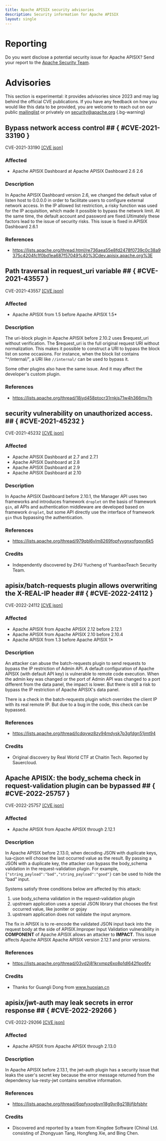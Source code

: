 ```yaml
---
title: Apache APISIX security advisories
description: Security information for Apache APISIX
layout: single
---
```


# Reporting

Do you want disclose a potential security issue for Apache APISIX? Send your report to the [Apache Security Team](mailto:security@apache.org).

# Advisories

This section is experimental: it provides advisories since 2023 and may lag behind the official CVE publications. If you have any feedback on how you would like this data to be provided, you are welcome to reach out on our public [mailinglist](/mailinglist) or privately on [security@apache.org](mailto:security@apache.org)
{.bg-warning}

## Bypass network access control ## { #CVE-2021-33190 }

CVE-2021-33190 [\[CVE json\]](./CVE-2021-33190.cve.json)

### Affected

* Apache APISIX Dashboard at Apache APISIX Dashboard 2.6 2.6


### Description

In Apache APISIX Dashboard version 2.6, we changed the default value of listen host to 0.0.0.0 in order to facilitate users to configure external network access. In the IP allowed list restriction, a risky function was used for the IP acquisition, which made it possible to bypass the network limit. At the same time, the default account and password are fixed.Ultimately these factors lead to the issue of security risks.  This issue is fixed in APISIX Dashboard 2.6.1


### References
* https://lists.apache.org/thread.html/re736aea55e8fd2478f0739c0c38a9375c4204fc1f0bd1ea687f57049%40%3Cdev.apisix.apache.org%3E


## Path traversal in request_uri variable ## { #CVE-2021-43557 }

CVE-2021-43557 [\[CVE json\]](./CVE-2021-43557.cve.json)

### Affected

* Apache APISIX from 1.5 before Apache APISIX 1.5*


### Description

The uri-block plugin in Apache APISIX before 2.10.2 uses $request_uri without verification. The $request_uri is the full original request URI without normalization.
This makes it possible to construct a URI to bypass the block list on some occasions. For instance, when the block list contains "^/internal/", a URI like `//internal/` can be used to bypass it.

Some other plugins also have the same issue. And it may affect the developer's custom plugin.

### References
* https://lists.apache.org/thread/18jyd458ptocr31rnkjs71w4h366mv7h


## security vulnerability on unauthorized access. ## { #CVE-2021-45232 }

CVE-2021-45232 [\[CVE json\]](./CVE-2021-45232.cve.json)

### Affected

* Apache APISIX Dashboard at 2.7 and 2.7.1
* Apache APISIX Dashboard at 2.8
* Apache APISIX Dashboard at 2.9
* Apache APISIX Dashboard at 2.10


### Description

In Apache APISIX Dashboard before 2.10.1, the Manager API uses two frameworks and introduces framework `droplet` on the basis of framework `gin`, all APIs and authentication middleware are developed based on framework `droplet`, but some API directly use the interface of framework `gin` thus bypassing the authentication.  

### References
* https://lists.apache.org/thread/979qbl6vlm8269fopfyygnxofgqyn6k5


### Credits
* Independently discovered by ZHU Yucheng of YuanbaoTeach Security Team.


## apisix/batch-requests plugin allows overwriting the X-REAL-IP header ## { #CVE-2022-24112 }

CVE-2022-24112 [\[CVE json\]](./CVE-2022-24112.cve.json)

### Affected

* Apache APISIX from Apache APISIX 2.12 before 2.12.1
* Apache APISIX from Apache APISIX 2.10 before 2.10.4
* Apache APISIX from 1.3 before Apache APISIX 1*


### Description

An attacker can abuse the batch-requests plugin to send requests to bypass the IP restriction of Admin API.
A default configuration of Apache APISIX (with default API key) is vulnerable to remote code execution.
When the admin key was changed or the port of Admin API was changed to a port different from the data panel, the impact is lower. But there is still a risk to bypass the IP restriction of Apache APISIX's data panel.

There is a check in the batch-requests plugin which overrides the client IP with its real remote IP. But due to a bug in the code, this check can be bypassed.

### References
* https://lists.apache.org/thread/lcdqywz8zy94mdysk7p3gfdgn51jmt94


### Credits
* Original discovery by Real World CTF at Chaitin Tech. Reported by Sauercloud.


## Apache APISIX: the body_schema check in request-validation plugin can be bypassed ## { #CVE-2022-25757 }

CVE-2022-25757 [\[CVE json\]](./CVE-2022-25757.cve.json)

### Affected

* Apache APISIX from Apache APISIX through 2.12.1


### Description

In Apache APISIX before 2.13.0, when decoding JSON with duplicate keys, lua-cjson will choose the last occurred value as the result. By passing a JSON with a duplicate key, the attacker can bypass the body_schema validation in the request-validation plugin. For example, `{"string_payload":"bad","string_payload":"good"}` can be used to hide the "bad" input.

Systems satisfy three conditions below are affected by this attack:
1. use body_schema validation in the request-validation plugin
2. upstream application uses a special JSON library that chooses the first occurred value, like jsoniter or gojay
3. upstream application does not validate the input anymore.

The fix in APISIX is to re-encode the validated JSON input back into the request body at the side of APISIX.Improper Input Validation vulnerability in __COMPONENT__ of Apache APISIX allows an attacker to __IMPACT__.  This issue affects Apache APISIX Apache APISIX version 2.12.1 and prior versions.

### References
* https://lists.apache.org/thread/03vd2j81krxmpz6xo8p1dl642flpo6fv


### Credits
* Thanks for Guangli Dong from www.huoxian.cn


## apisix/jwt-auth may leak secrets in error response ## { #CVE-2022-29266 }

CVE-2022-29266 [\[CVE json\]](./CVE-2022-29266.cve.json)

### Affected

* Apache APISIX from Apache APISIX through 2.13.0


### Description

In Apache APISIX before 2.13.1, the jwt-auth plugin has a security issue that leaks the user's secret key because the error message returned from the dependency lua-resty-jwt contains sensitive information.

### References
* https://lists.apache.org/thread/6qpfyxogbvn18g9xr8g218jjfjbfsbhr


### Credits
* Discovered and reported by a team from Kingdee Software (China) Ltd. consisting of Zhongyuan Tang, Hongfeng Xie, and Bing Chen.
